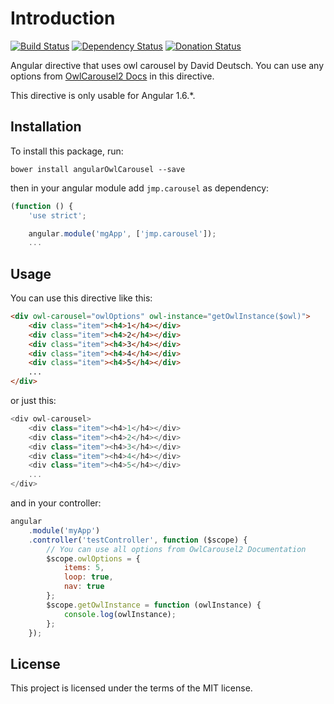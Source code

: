# Introduction
[![Build Status](https://travis-ci.org/dashawk/angularOwlCarousel.svg?branch=master)](https://travis-ci.org/dashawk/angularOwlCarousel)
[![Dependency Status](https://gemnasium.com/badges/github.com/dashawk/angularOwlCarousel.svg)](https://gemnasium.com/github.com/dashawk/angularOwlCarousel)
[![Donation Status](http://img.shields.io/gratipay/user/dashawk.svg)]()

Angular directive that uses owl carousel by David Deutsch.
You can use any options from [OwlCarousel2 Docs](https://owlcarousel2.github.io/OwlCarousel2/docs/api-options.html) in this directive.

This directive is only usable for Angular 1.6.*.

## Installation

To install this package, run:
```cli
bower install angularOwlCarousel --save
```
then in your angular module add `jmp.carousel` as dependency:
```js
(function () {
    'use strict';

    angular.module('mgApp', ['jmp.carousel']);
    ...
```

## Usage

You can use this directive like this:
```html
<div owl-carousel="owlOptions" owl-instance="getOwlInstance($owl)">
    <div class="item"><h4>1</h4></div>
    <div class="item"><h4>2</h4></div>
    <div class="item"><h4>3</h4></div>
    <div class="item"><h4>4</h4></div>
    <div class="item"><h4>5</h4></div>
    ...
</div>
```

or just this:
```js
<div owl-carousel>
    <div class="item"><h4>1</h4></div>
    <div class="item"><h4>2</h4></div>
    <div class="item"><h4>3</h4></div>
    <div class="item"><h4>4</h4></div>
    <div class="item"><h4>5</h4></div>
    ...
</div>
```

and in your controller:
```js
angular
    .module('myApp')
    .controller('testController', function ($scope) {
        // You can use all options from OwlCarousel2 Documentation
        $scope.owlOptions = {
            items: 5,
            loop: true,
            nav: true
        };
        $scope.getOwlInstance = function (owlInstance) {
            console.log(owlInstance);
        };
    });
```
## License

This project is licensed under the terms of the MIT license.
